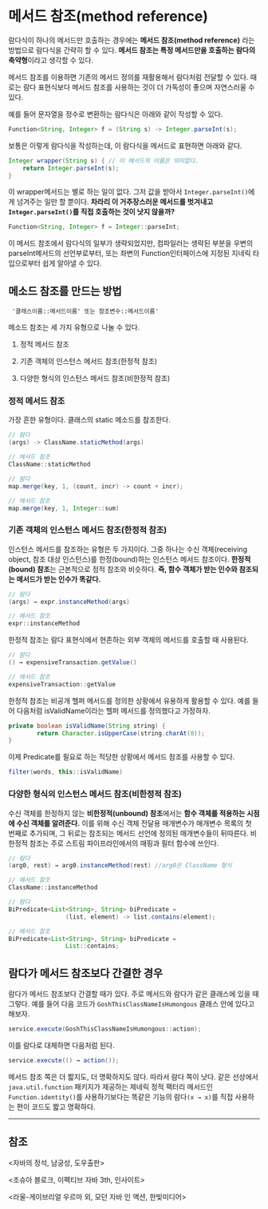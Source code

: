 # 메서드 참조(method reference)

람다식이 하나의 메서드만 호출하는 경우에는 **메서드 참조(method reference)** 라는 방법으로 람다식을 간략히 할 수 있다. **메서드 참조는 특정 메서드만을 호출하는 람다의 축약형**이라고 생각할 수 있다.

메서드 참조를 이용하면 기존의 메서드 정의를 재활용해서 람다처럼 전달할 수 있다. 때로는 람다 표현식보다 메서드 참조를 사용하는 것이 더 가독성이 좋으며 자연스러울 수 있다.

예를 들어 문자열을 정수로 변환하는 람다식은 아래와 같이 작성할 수 있다.

```java
Function<String, Integer> f = (String s) -> Integer.parseInt(s);
```

보통은 이렇게 람다식을 작성하는데, 이 람다식을 메서드로 표현하면 아래와 같다.

```java
Integer wrapper(String s) { // 이 메서드의 이름은 의미없다.
    return Integer.parseInt(s);
}
```

이 wrapper메서드는 별로 하는 일이 없다. 그저 값을 받아서 `Integer.parseInt()`에게 넘겨주는 일만 할  뿐이다. **차라리 이 거추장스러운 메서드를 벗겨내고 `Integer.parseInt()`를 직접 호출하는 것이 낫지 않을까?**

```java
Function<String, Integer> f = Integer::parseInt;
```

이 메서드 참조에서 람다식의 일부가 생략되었지만, 컴파일러는 생략된 부분을 우변의 parseInt메서드의 선언부로부터, 또는 좌변의 Function인터페이스에 지정된 지네릭 타입으로부터 쉽게 알아낼 수 있다.

## 메소드 참조를 만드는 방법

```
 '클래스이름::메서드이름' 또는 참조변수::메서드이름'
```

메소드 참조는 세 가지 유형으로 나눌 수 있다.

1. 정적 메서드 참조

3. 기존 객체의 인스턴스 메서드 참조(한정적 참조)

2. 다양한 형식의 인스턴스 메서드 참조(비한정적 참조)

### 정적 메서드 참조

가장 흔한 유형이다. 클래스의 static 메소드를 참조한다.

```java
// 람다
(args) -> ClassName.staticMethod(args)

// 메서드 참조
ClassName::staticMethod
```

```java
// 람다
map.merge(key, 1, (count, incr) -> count + incr);

// 메서드 참조
map.merge(key, 1, Integer::sum)
```

### 기존 객체의 인스턴스 메서드 참조(한정적 참조)

인스턴스 메서드를 참조하는 유형은 두 가지이다. 그중 하나는 수신 객체(receiving object, 참조 대상 인스턴스)를 한정(bound)하는 인스턴스 메서드 참조이다. **한정적(bound) 참조**는 근본적으로 정적 참조와 비슷하다. **즉, 함수 객체가 받는 인수와 참조되는 메서드가 받는 인수가 똑같다.**

```java
// 람다
(args) → expr.instanceMethod(args)

// 메서드 참조
expr::instanceMethod
```

한정적 참조는 람다 표현식에서 현존하는 외부 객체의 메서드를 호출할 때 사용된다.

```java
// 람다
() → expensiveTransaction.getValue()

// 메서드 참조
expensiveTransaction::getValue
```

한정적 참조는 비공개 헬퍼 메서드를 정의한 상황에서 유용하게 활용할 수 있다. 예를 들어 다음처럼 isValidName이라는 헬퍼 메서드를 정의했다고 가정하자.

```java
private boolean isValidName(String string) {
		return Character.isUpperCase(string.charAt(0));
}
```

이제 Predicate<String>를 필요로 하는 적당한 상황에서 메서드 참조를 사용할 수 있다.

```java
filter(words, this::isValidName)
```

### 다양한 형식의 인스턴스 메서드 참조(비한정적 참조)

수신 객체를 한정하지 않는 **비한정적(unbound) 참조**에서는 **함수 객체를 적용하는 시점에 수신 객체를 알려준다.** 이를 위해 수신 객체 전달용 매개변수가 매개변수 목록의 첫 번째로 추가되며, 그 뒤로는 참조되는 메서드 선언에 정의된 매개변수들이 뒤따른다. 비한정적 참조는 주로 스트림 파이프라인에서의 매핑과 필터 함수에 쓰인다.

```java
// 람다
(arg0, rest) → arg0.instanceMethod(rest) //arg0은 ClassName 형식

// 메서드 참조
ClassName::instanceMethod
```

```java
// 람다
BiPredicate<List<String>, String> biPredicate = 
                (list, element) -> list.contains(element);

// 메서드 참조
BiPredicate<List<String>, String> biPredicate = 
                List::contains;
```
## 람다가 메서드 참조보다 간결한 경우

람다가 메서드 참조보다 간결할 때가 있다. 주로 메서드와 람다가 같은 클래스에 있을 때 그렇다. 예를 들어 다음 코드가 `GoshThisClassNameIsHumongous` 클래스 안에 있다고 해보자.

```java
service.execute(GoshThisClassNameIsHumongous::action);
```

이를 람다로 대체하면 다음처럼 된다.

```java
service.execute(() → action());
```

메서드 참조 쪽은 더 짧지도, 더 명확하지도 않다. 따라서 람다 쪽이 낫다. 같은 선상에서 `java.util.function` 패키지가 제공하는 제네릭 정적 팩터리 메서드인 `Function.identity()`를 사용하기보다는 똑같은 기능의 람다`(x → x)`를 직접 사용하는 편이 코드도 짧고 명확하다.

---

## 참조

<자바의 정석, 남궁성, 도우출판>

<조슈아 블로크, 이펙티브 자바 3th, 인사이트>

<라울-게이브리얼 우르마 외, 모던 자바 인 액션, 한빛미디어>
